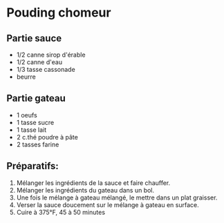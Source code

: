 # Pouding chomeur

## Partie sauce

* 1/2 canne sirop d'érable
* 1/2 canne d'eau
* 1/3 tasse cassonade
* beurre
  
## Partie gateau

- 1 oeufs
- 1 tasse sucre
- 1 tasse lait
- 2 c.thé poudre à pâte
- 2 tasses farine

## Préparatifs:

1. Mélanger les ingrédients de la sauce et faire chauffer.
2. Mélanger les ingrédients du gateau dans un bol.
3. Une fois le mélange à gateau mélangé, le mettre dans un plat graisser.
4. Verser la sauce doucement sur le mélange à gateau en surface.
5. Cuire à 375°F, 45 à 50 minutes